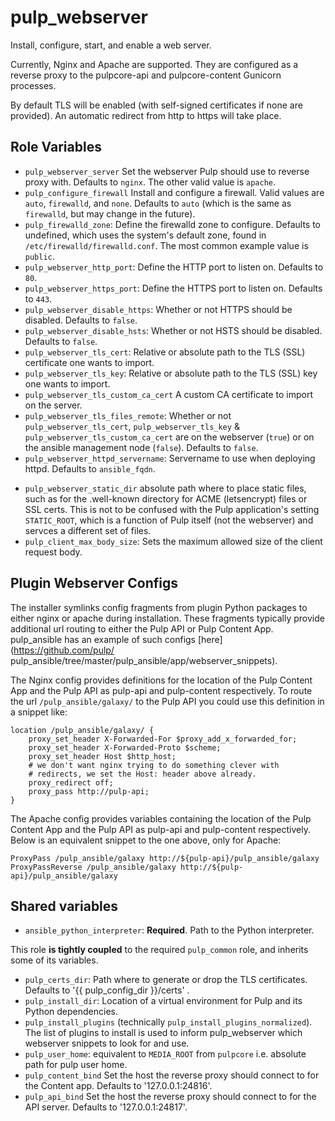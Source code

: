pulp_webserver
==============

Install, configure, start, and enable a web server.

Currently, Nginx and Apache are supported. They are configured as a reverse proxy to the pulpcore-api
and pulpcore-content Gunicorn processes.

By default TLS will be enabled (with self-signed certificates if none are provided). An automatic
redirect from http to https will take place.


Role Variables
--------------

* `pulp_webserver_server` Set the webserver Pulp should use to reverse proxy with. Defaults to
  `nginx`. The other valid value is `apache`.
* `pulp_configure_firewall` Install and configure a firewall. Valid values are `auto`, `firewalld`,
  and `none`. Defaults to `auto` (which is the same as `firewalld`, but may change in the future).
* `pulp_firewalld_zone`: Define the firewalld zone to configure. Defaults to undefined, which uses
  the system's default zone, found in `/etc/firewalld/firewalld.conf`.
  The most common example value is `public`.
* `pulp_webserver_http_port`: Define the HTTP port to listen on. Defaults to `80`.
* `pulp_webserver_https_port`: Define the HTTPS port to listen on. Defaults to `443`.
* `pulp_webserver_disable_https`: Whether or not HTTPS should be disabled. Defaults to `false`.
* `pulp_webserver_disable_hsts`: Whether or not HSTS should be disabled. Defaults to `false`.
* `pulp_webserver_tls_cert`: Relative or absolute path to the TLS (SSL) certificate
   one wants to import.
* `pulp_webserver_tls_key`: Relative or absolute path to the TLS (SSL) key
   one wants to import.
* `pulp_webserver_tls_custom_ca_cert` A custom CA certificate to import on the server.
* `pulp_webserver_tls_files_remote`: Whether or not `pulp_webserver_tls_cert`,
  `pulp_webserver_tls_key` & `pulp_webserver_tls_custom_ca_cert` are on the webserver (`true`)
   or on the ansible management node (`false`). Defaults to `false`.
* `pulp_webserver_httpd_servername`: Servername to use when deploying httpd. Defaults to
  `ansible_fqdn`.
- `pulp_webserver_static_dir` absolute path where to place static files, such as for the .well-known
   directory for ACME (letsencrypt) files or SSL certs. This is not to be confused with the Pulp
   application's setting `STATIC_ROOT`, which is a function of Pulp itself (not the webserver) and servces
   a different set of files.
- `pulp_client_max_body_size`: Sets the maximum allowed size of the client request body.

Plugin Webserver Configs
------------------------

The installer symlinks config fragments from plugin Python packages to either nginx or apache during
installation. These fragments typically provide additional url routing to either the Pulp API or
Pulp Content App. pulp_ansible has an example of such configs [here](https://github.com/pulp/
pulp_ansible/tree/master/pulp_ansible/app/webserver_snippets).

The Nginx config provides definitions for the location of the Pulp Content App and the Pulp API as
pulp-api and pulp-content respectively. To route the url `/pulp_ansible/galaxy/` to the Pulp API you
could use this definition in a snippet like:

```
location /pulp_ansible/galaxy/ {
    proxy_set_header X-Forwarded-For $proxy_add_x_forwarded_for;
    proxy_set_header X-Forwarded-Proto $scheme;
    proxy_set_header Host $http_host;
    # we don't want nginx trying to do something clever with
    # redirects, we set the Host: header above already.
    proxy_redirect off;
    proxy_pass http://pulp-api;
}
```

The Apache config provides variables containing the location of the Pulp Content App and the Pulp
API as pulp-api and pulp-content respectively. Below is an equivalent snippet to the one above, only
for Apache:

```
ProxyPass /pulp_ansible/galaxy http://${pulp-api}/pulp_ansible/galaxy
ProxyPassReverse /pulp_ansible/galaxy http://${pulp-api}/pulp_ansible/galaxy
```

Shared variables
----------------

* `ansible_python_interpreter`: **Required**. Path to the Python interpreter.

This role **is tightly coupled** to the required `pulp_common` role, and inherits
some of its variables.

* `pulp_certs_dir`: Path where to generate or drop the TLS certificates. Defaults to
  '{{ pulp_config_dir }}/certs' .
* `pulp_install_dir`: Location of a virtual environment for Pulp and its Python
  dependencies.
* `pulp_install_plugins` (technically `pulp_install_plugins_normalized`). The list
  of plugins to install is used to inform pulp_webserver which webserver snippets
  to look for and use.
* `pulp_user_home`: equivalent to `MEDIA_ROOT` from `pulpcore` i.e. absolute path for pulp user home.
* `pulp_content_bind` Set the host the reverse proxy should connect to for the Content app. Defaults
  to '127.0.0.1:24816'.
* `pulp_api_bind` Set the host the reverse proxy should connect to for the API server. Defaults
  to '127.0.0.1:24817'.
